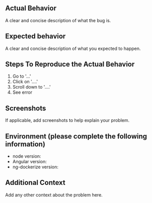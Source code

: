 ## Actual Behavior

A clear and concise description of what the bug is.

## Expected behavior

A clear and concise description of what you expected to happen.

## Steps To Reproduce the Actual Behavior

1. Go to '...'
2. Click on '....'
3. Scroll down to '....'
4. See error


## Screenshots
If applicable, add screenshots to help explain your problem.

## Environment (please complete the following information)

 - node version: 
 - Angular version: 
 - ng-dockerize version:

## Additional Context

Add any other context about the problem here.
